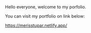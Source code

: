 Hello everyone,
welcome to my porfolio.


You can visit my portfolio on link below:

https://merisstupar.netlify.app/
